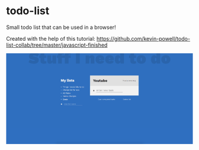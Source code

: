 # todo-list
Small todo list that can be used in a browser!

Created with the help of this tutorial: https://github.com/kevin-powell/todo-list-collab/tree/master/javascript-finished

![Screenshot 1](https://github.com/cjohnson1341/todo-list/blob/master/images/Screenshot%201.png)
